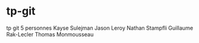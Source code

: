 # tp-git
tp git 5 personnes
Kayse Sulejman 
Jason Leroy
Nathan Stampfli
Guillaume Rak-Lecler
Thomas Monmousseau
